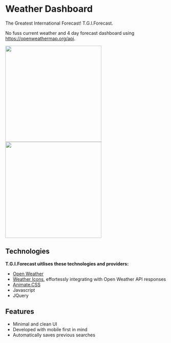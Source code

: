 # Weather Dashboard
The Greatest International Forecast! T.G.I.Forecast. 

No fuss current weather and 4 day forecast dashboard using https://openweathermap.org/api. 

<img src="https://user-images.githubusercontent.com/59265518/80898757-88c61280-8d4a-11ea-8f95-94ad05b65377.png" width="300"> <img src="https://user-images.githubusercontent.com/59265518/80898766-b14e0c80-8d4a-11ea-9235-55a7a9e4b059.png" width="300">

## Technologies
**T.G.I.Forecast uitlises these technologies and providers:** 
*  [Open Weather](https://openweathermap.org/api)
*  [Weather Icons](https://erikflowers.github.io/weather-icons/), effortessly integrating with Open Weather API responses
*  [Animate.CSS](https://daneden.github.io/animate.css/)
*  Javascript
*  JQuery

## Features 
*  Minimal and clean UI
*  Developed with mobile first in mind
*  Automatically saves previous searches
